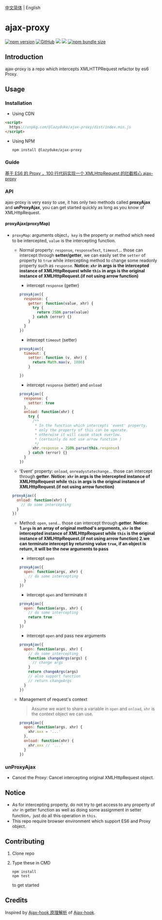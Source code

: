 [中文简体](./README.md) | English

# ajax-proxy

[![npm version](https://img.shields.io/npm/v/@lazyduke/ajax-proxy)](https://www.npmjs.org/package/ajax-hook) [![GitHub](https://img.shields.io/github/license/LazyDuke/ajax-proxy)](https://opensource.org/licenses/mit-license.php) ![](https://img.shields.io/badge/language-TypeScript-blue.svg) ![](https://img.shields.io/badge/support-%3E%3Des6-brightgreen.svg) [![npm bundle size](https://img.shields.io/bundlephobia/min/@lazyduke/ajax-proxy)](https://unpkg.com/@lazyduke/ajax-proxy/dist/index.min.js)

## Introduction

ajax-proxy is a repo which intercepts XMLHTTPRequest refactor by es6 Proxy.

## Usage

### Installation

- Using CDN

```html
<script>
  https://unpkg.com/@lazyduke/ajax-proxy/dist/index.min.js
</script>
```

- Using NPM

  ```shell
  npm install @lazyduke/ajax-proxy
  ```

### Guide

[基于 ES6 的 Proxy ，100 行代码实现一个 XMLHttpRequest 的拦截核心 ajax-proxy](https://juejin.im/post/5db85842f265da4d1f51bbda)

### API

ajax-proxy is very easy to use, it has only two methods called **proxyAjax** and **unProxyAjax**, you can get started quickly as long as you know of XMLHttpRequest.

#### proxyAjax(proxyMap)

- `proxyMap`: arguments object，`key` is the property or method which need to be intercepted, `value` is the intercepting function.

  - Normal property: `response`, `responseText`, `timeout`... those can intercept through **setter/getter**, we can easily set the `setter` of property to `true` while intercepting method to change some readonly property such as `response`.
    **Notice: `xhr` in args is the intercepted instance of XMLHttpRequest while `this` in args is the original instance of XMLHttpRequest.(if not using arrow function)**

    - intercept `response` (getter)

    ```javascript
    proxyAjax({
      response: {
        getter: function(value, xhr) {
          try {
            return JSON.parse(value)
          } catch (error) {}
        }
      }
    })
    ```

    - intercept `timeout` (setter)

    ```javascript
    proxyAjax({
      timeout: {
        setter: function (v, xhr) {
          return Math.max(v, 1000)
        }

    })
    ```

    - intercept `response` (setter) and `onload`

    ```javascript
    proxyAjax({
      response: {
        setter: true
      },
      onload: function(xhr) {
        try {
          /**
           * In the function which intercepts 'event' property，
           * only the property of this can be operate，
           * otherwise it will cause stack overlow.
           * (certainly do not use arrow function )
           */
          xhr.response = JSON.parse(this.response)
        } catch (error) {}
      }
    })
    ```

  - 'Event' property: `onload`, `onreadystatechange`... those can intercept through **getter**.
    **Notice: `xhr` in args is the intercepted instance of XMLHttpRequest while `this` in args is the original instance of XMLHttpRequest.(if not using arrow function)**

  ```javascript
  proxyAjax({
    onload: function(xhr) {
      // do some intercepting
    }
  })
  ```

  - Method: `open`, `send`... those can intercept through **getter**.
    **Notice: 1.`args` is an array of original method's arguments, `xhr` is the intercepted instance of XMLHttpRequest while `this` is the original instance of XMLHttpRequest.(if not using arrow function)
    2.we can terminate intercept by returning value `true`, if an object is return, it will be the new arguments to pass**

    - intercept `open`

    ```javascript
    proxyAjax({
      open: function(args, xhr) {
        // do some intercepting
      }
    })
    ```

    - intercept `open` and terminate it

    ```javascript
    proxyAjax({
      open: function(args, xhr) {
        // do some intercepting
        return true
      }
    })
    ```

    - intercept `open` and pass new arguments

    ```javascript
    proxyAjax({
      open: function(args, xhr) {
        // do some intercepting
        function changeArgs(args) {
          // change args
        }
        return changeArgs(args)
        // also support function
        // return changeArgs
      }
    })
    ```

  - Management of request's context
    > Assume we want to share a variable in `open` and `onload`, `xhr` is the context object we can use.
    ```javascript
    proxyAjax({
      open: function(args, xhr) {
        xhr.xxx = '...'
      },
      onload: function(xhr) {
        xhr.xxx // ‘...’
      }
    })
    ```

### unProxyAjax

- Cancel the Proxy: Cancel intercepting original XMLHttpRequest object.

## Notice

- As for intercepting property, do not try to get access to any property of `xhr` in getter function as well as doing some assignment in setter function，just do all this operation in `this`.
- This repo require browser environment which support ES6 and Proxy object.

## Contributing

1.  Clone repo
2.  Type these in CMD

    ```shell
    npm install
    npm test
    ```

    to get started

## Credits

Inspired by [Ajax-hook 原理解析](http://www.jianshu.com/p/7337ac624b8e) of [Ajax-hook](https://github.com/wendux/Ajax-hook).
